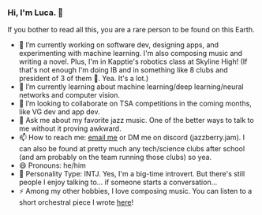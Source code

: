 ### Hi, I'm Luca. 👋

If you bother to read all this, you are a rare person to be found on this Earth.

- 🔭 I’m currently working on software dev, designing apps, and experimenting with machine learning. I'm also composing music and writing a novel. Plus, I'm in Kapptie's robotics class at Skyline High!
    (If that's not enough I'm doing IB and in something like 8 clubs and president of 3 of them 🫠. Yea. It's a lot.)
- 🌱 I’m currently learning about machine learning/deep learning/neural networks and computer vision.
- 👯 I’m looking to collaborate on TSA competitions in the coming months, like VG dev and app dev.
- 💬 Ask me about my favorite jazz music. One of the better ways to talk to me without it proving awkward.
- 📫 How to reach me: [email me](mailto:lucadalcanto7@gmail.com) or DM me on discord (jazzberry.jam). I can also be found at pretty much any tech/science clubs after school (and am probably on the team running those clubs) so yea.
- 😄 Pronouns: he/him
- 🤔 Personality Type: INTJ. Yes, I'm a big-time introvert. But there's still people I enjoy talking to... if someone starts a conversation...
- ⚡ Among my other hobbies, I love composing music. You can listen to a short orchestral piece I wrote [here](https://musescore.com/user/40316551/scores/11059336)!

<!--
**Luca-Skyline/Luca-Skyline** is a ✨ _special_ ✨ repository because its `README.md` (this file) appears on your GitHub profile.

Here are some ideas to get you started:

- 🔭 I’m currently working on ...
- 🌱 I’m currently learning ...
- 👯 I’m looking to collaborate on ...
- 🤔 I’m looking for help with ...
- 💬 Ask me about ...
- 📫 How to reach me: ...
- 😄 Pronouns: ...
- ⚡ Fun fact: ...
-->
